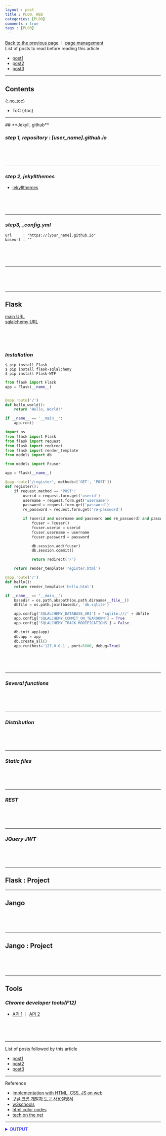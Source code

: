 ```yaml
---
layout : post
title : PL00, WEB
categories: [PL00]
comments : true
tags : [PL00]
---
```

[Back to the previous page](https://userdyk-github.github.io/Study.html) ｜ <a href="https://github.com/userdyk-github/userdyk-github.github.io/blob/master/_posts/PL00/2019-08-13-PL00-WEB.md" target="_blank">page management</a><br>
List of posts to read before reading this article
- <a href='https://userdyk-github.github.io/'>post1</a>
- <a href='https://userdyk-github.github.io/'>post2</a>
- <a href='https://userdyk-github.github.io/'>post3</a>

---

## Contents
{:.no_toc}

* ToC
{:toc}

<hr class="division1">
## **Jekyll, github**

### ***step 1, repository : [user_name].github.io***

<br><br><br>

---

### ***step 2, jekyllthemes***

- <a href="http://jekyllthemes.org/" target="_blank">jekyllthemes</a>

<br><br><br>

---

### ***step3, _config.yml***

```
url     : "https://[your_name].github.io"
baseurl : ""
```

<br><br><br>

---

<br><br><br>
<hr class="division2">

## **Flask**
<a href="http://flask.palletsprojects.com/en/1.1.x/" target="_blank">main URL</a><br>
<a href="http://flask.palletsprojects.com/en/1.1.x/patterns/sqlalchemy/?highlight=sqlalchemy" target="_blank">sqlalchemy URL</a><br>

<br><br><br>

### ***Installation***
```
$ pip install Flask
$ pip install flask-sqlalchemy
$ pip install Flask-WTF
```
```python
from flask import Flask
app = Flask(__name__)


@app.route('/')
def hello_world():
    return 'Hello, World!'

if __name__ == '__main__':
    app.run()
```
```python
import os
from flask import Flask
from flask import request
from flask import redirect
from flask import render_template
from models import db

from models import Fcuser

app = Flask(__name__)

@app.route('/register', methods=['GET', 'POST'])
def register():
    if request.method == 'POST':
        userid = request.form.get('userid')
        username = request.form.get('username')
        password = request.form.get('password')
        re_password = request.form.get('re-password')

        if (userid and username and password and re_password) and password == re_password:
            fcuser = Fcuser()
            fcuser.userid = userid
            fcuser.username = username
            fcuser.password = password

            db.session.add(fcuser)
            db.session.commit()

            return redirect('/')

    return render_template('register.html')

@app.route('/')
def hello():
    return render_template('hello.html')

if __name__ == "__main__":
    basedir = os.path.abspath(os.path.dirname(__file__))
    dbfile = os.path.join(basedir, 'db.sqlite')

    app.config['SQLALCHEMY_DATABASE_URI'] = 'sqlite:///' + dbfile
    app.config['SQLALCHEMY_COMMIT_ON_TEARDOWN'] = True
    app.config['SQLALCHEMY_TRACK_MODIFICATIONS'] = False

    db.init_app(app)
    db.app = app
    db.create_all()
    app.run(host='127.0.0.1', port=5000, debug=True)
```
<br><br><br>

---

### ***Several functions***

<br><br><br>

---

### ***Distribution***

<br><br><br>

---

### ***Static files***

<br><br><br>

---

### ***REST***

<br><br><br>

---

### ***JQuery JWT***

<br><br><br>

<hr class="division2">

## **Flask : Project**


<hr class="division2">


## **Jango**
<br><br><br>
<hr class="division2">


## **Jango : Project**
<br><br><br>
<hr class="division2">

## **Tools**
### ***Chrome developer tools(F12)***
- <a href='https://developers.google.com/web/tools/chrome-devtools/console/api' target="_blank" class="jb-medium">API 1</a> ｜ <a href='https://developers.google.com/web/tools/chrome-devtools/console/utilities' target="_blank" class="jb-medium">API 2</a> 

<br><br><br>

<hr class="division1">

List of posts followed by this article
- [post1](https://userdyk-github.github.io/)
- <a href='https://userdyk-github.github.io/'>post2</a>
- <a href='https://userdyk-github.github.io/'>post3</a>

---

Reference
- <a href="https://repl.it/languages/html" target="_blank">Implementation with HTML, CSS, JS on web</a>
- <a href='https://www.youtube.com/playlist?list=PLuHgQVnccGMB-cpwPv6dIcvW6DnZzWM4f' target="_blank">구글 크롬 개발자 도구 사용설명서</a>
- <a href='https://www.w3schools.com/' target="_blank">w3schools</a>
- <a href='https://htmlcolorcodes.com/' target="_blank">html color codes</a>
- <a href="https://www.techonthenet.com/index.php" target="_blank">tech on the net</a>



---

<details markdown="1">
<summary class='jb-small' style="color:blue">OUTPUT</summary>
<hr class='division3'>
    <details markdown="1">
    <summary class='jb-small' style="color:red">OUTPUT</summary>
    <hr class='division3_1'>
    <hr class='division3_1'>
    </details>
<hr class='division3'>
</details>

